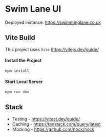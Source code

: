 # Swim Lane UI

Deployed instance: https://swimminglane.co.uk

<!-- Verification comment added by Devin for testing PR workflow -->

## Vite Build

This project uses `Vite` https://vitejs.dev/guide/

#### Install the Project

```bash
npm install
```

#### Start Local Server

```bash
npm run dev
```

## Stack

- Testing - https://vitest.dev/guide/
- Caching - https://tanstack.com/query/latest
- Mocking - https://github.com/nock/nock
